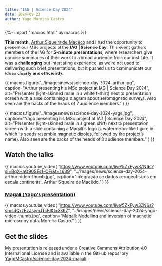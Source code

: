 ```yaml
---
title: "IAG | Science Day 2024"
date: 2024-09-23
author: Yago Moreira Castro
---
```


{%- import "macros.html" as macros %}



**This month**, [Arthur Siqueira de Macêdo](../team#arthursmacedo) and I had the opportunity to present our MSc projects at the **IAG | Science Day**. This event gathers members of the IAG for **5-minute presentations**, where researchers give concise summaries of their work to a broad audience from our institute. It was a **challenging** but interesting experience, as we’re not used to delivering such brief presentations, but it pushed us to communicate our ideas **clearly and efficiently**.

{{ macros.figure("../images/news/science-day-2024-arthur.jpg", caption="Arthur presenting his MSc project at IAG | Science Day 2024", alt="Presenter (light-skinned male in a white t-shirt) next to presentation screen with a slide containing a diagram about aeromagnetic surveys. Also seen are the backs of the heads of 7 audience members." ) }}

{{ macros.figure("../images/news/science-day-2024-yago.jpg", caption="Yago presenting his MSc project at IAG | Science Day 2024", alt="Presenter (light-skinned male in a green shirt) next to presentation screen with a slide containing a Magali`s logo (a watermelon-like figure in which its seeds resemble magnetic dipoles, followed by the project's name). Also seen are the backs of the heads of 3 audience members." ) }}

## Watch the talks


{{
macros.youtube_video(
  "https://www.youtube.com/live/5ZxFyw3ZN6s?si=BqXHaO90SEd1-OFi&t=4639",
  "../images/news/science-day-2024-arthur-video-thumb.jpg",
  caption="Integração de dados aerogeofísicos em escala continental. Arthur Siqueira de Macêdo."
)
}}

### [Magali (Yago's presentation)](https://www.youtube.com/live/5ZxFyw3ZN6s?si=sdQxzEzJsymJTcFI&t=3367)

{{
macros.youtube_video(
  "https://www.youtube.com/live/5ZxFyw3ZN6s?si=sdQxzEzJsymJTcFI&t=3367",
  "../images/news/science-day-2024-yago-video-thumb.jpg",
  caption="Magalí: Modelling and inversion of magnetic microscopy data. Moreira Castro."
)
}}


## Get the slides

My presentation is released under a Creative Commons Attribution 4.0 International License and is available in the GitHub repository [<i class="fab fa-github" aria-hidden="true"></i> YagoMCastro/science-day-2024-magali](https://github.com/YagoMCastro/science-day-2024-magali).
